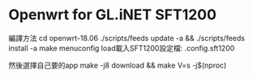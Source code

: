 # Openwrt for GL.iNET SFT1200

編譯方法
cd openwrt-18.06
./scripts/feeds update -a && ./scripts/feeds install -a
make menuconfig
load載入SFT1200設定檔: .config.sft1200

然後選擇自己要的app
make -j8 download && make V=s -j$(nproc)
